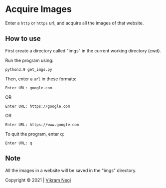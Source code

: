 # Acquire Images
Enter a `http` or `https` url, and acquire all the images of that website.

## How to use
First create a directory called "imgs" in the current working directory (cwd).

Run the program using:
```
python3.9 get_imgs.py
```

Then, enter a `url` in these formats:

```
Enter URL: google.com
```

OR

```
Enter URL: https://google.com
```

OR

```
Enter URL: https://www.google.com
```

To quit the program, enter q:
```
Enter URL: q
```

## Note
All the images in a website will be saved in the "imgs" directory.

Copyright &copy; 2021 | [Vikram Negi](https://twitter.com/lostvikx)